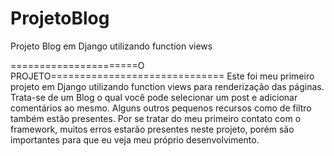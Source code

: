 # ProjetoBlog
Projeto Blog em Django utilizando function views

======================O PROJETO==============================
Este foi meu primeiro projeto em Django utilizando function views para renderização das páginas.
Trata-se de um Blog o qual você pode selecionar um post e adicionar comentários ao mesmo. 
Alguns outros pequenos recursos como de filtro também estão presentes.
Por se tratar do meu primeiro contato com o framework, muitos erros estarão presentes neste projeto, porém são importantes para que eu veja meu próprio desenvolvimento.

